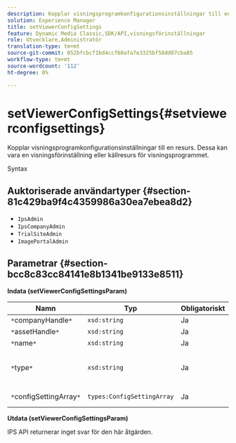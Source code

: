 ```yaml
---
description: Kopplar visningsprogramkonfigurationsinställningar till en resurs. Dessa kan vara en visningsförinställning eller källresurs för visningsprogrammet.
solution: Experience Manager
title: setViewerConfigSettings
feature: Dynamic Media Classic,SDK/API,visningsförinställningar
role: Utvecklare,Administratör
translation-type: tm+mt
source-git-commit: 052bfcbcf1bd4ccf60afa7e3325bf58dd07cba85
workflow-type: tm+mt
source-wordcount: '112'
ht-degree: 0%

---
```



# setViewerConfigSettings{#setviewerconfigsettings}

Kopplar visningsprogramkonfigurationsinställningar till en resurs. Dessa kan vara en visningsförinställning eller källresurs för visningsprogrammet.

Syntax

## Auktoriserade användartyper {#section-81c429ba9f4c4359986a30ea7ebea8d2}

* `IpsAdmin`
* `IpsCompanyAdmin`
* `TrialSiteAdmin`
* `ImagePortalAdmin`

## Parametrar {#section-bcc8c83cc84141e8b1341be9133e8511}

**Indata (setViewerConfigSettingsParam)**

| Namn | Typ | Obligatoriskt | Beskrivning |
|---|---|---|---|
| `*`companyHandle`*` | `xsd:string` | Ja | Handla till företaget. |
| `*`assetHandle`*` | `xsd:string` | Ja | Resurshandtag. |
| `*`name`*` | `xsd:string` | Ja | Resursnamn. |
| `*`type`*` | `xsd:string` | Ja | Den typ av resurs som du vill använda visningsprogramkonfigurationen på. |
| `*`configSettingArray`*` | `types:ConfigSettingArray` | Ja | Arrayen `ConfigSettings` som används för resursen. |

**Utdata (setViewerConfigSettingsParam)**

IPS API returnerar inget svar för den här åtgärden.
